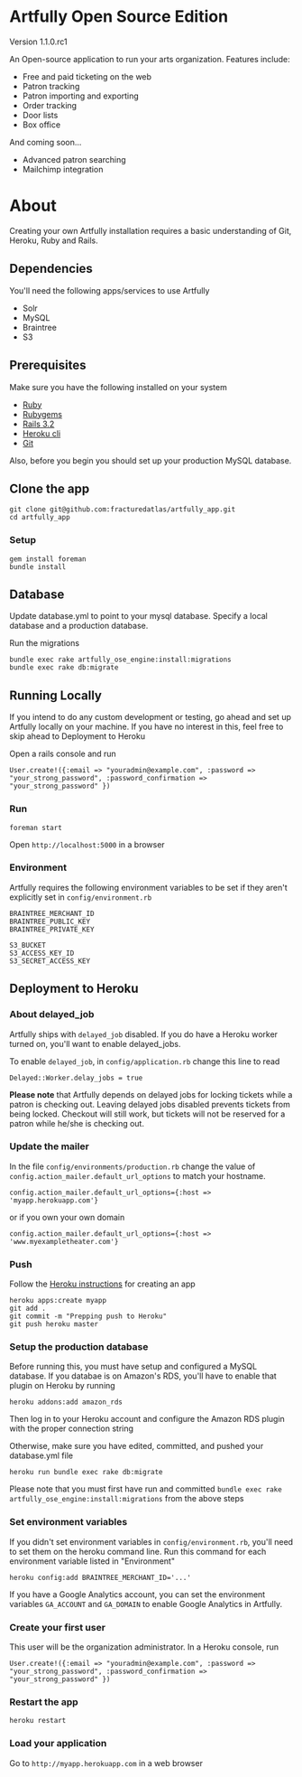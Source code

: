 # Artfully Open Source Edition

Version 1.1.0.rc1

An Open-source application to run your arts organization.  Features include:

* Free and paid ticketing on the web
* Patron tracking
* Patron importing and exporting
* Order tracking
* Door lists
* Box office

And coming soon...

* Advanced patron searching
* Mailchimp integration

# About

Creating your own Artfully installation requires a basic understanding of Git, Heroku, Ruby and Rails.

## Dependencies

You'll need the following apps/services to use Artfully

* Solr
* MySQL
* Braintree
* S3

## Prerequisites

Make sure you have the following installed on your system

* [Ruby](http://www.ruby-lang.org)
* [Rubygems](http://docs.rubygems.org/read/chapter/3/)
* [Rails 3.2](http://rubyonrails.org/)
* [Heroku cli](https://github.com/heroku/heroku/)
* [Git](http://git-scm.com/)

Also, before you begin you should set up your production MySQL database.

## Clone the app 

    git clone git@github.com:fracturedatlas/artfully_app.git
    cd artfully_app

### Setup

    gem install foreman
    bundle install

## Database

Update database.yml to point to your mysql database.  Specify a local database and a production database.

Run the migrations

    bundle exec rake artfully_ose_engine:install:migrations
    bundle exec rake db:migrate

## Running Locally

If you intend to do any custom development or testing, go ahead and set up Artfully locally on your machine.  If you have no interest in this, feel free to skip ahead to Deployment to Heroku
    
Open a rails console and run

    User.create!({:email => "youradmin@example.com", :password => "your_strong_password", :password_confirmation => "your_strong_password" })
    
### Run

    foreman start
    
Open `http://localhost:5000` in a browser

### Environment

Artfully requires the following environment variables to be set if they aren't explicitly set in `config/environment.rb`

    BRAINTREE_MERCHANT_ID
    BRAINTREE_PUBLIC_KEY
    BRAINTREE_PRIVATE_KEY

    S3_BUCKET
    S3_ACCESS_KEY_ID
    S3_SECRET_ACCESS_KEY

## Deployment to Heroku

### About delayed_job

Artfully ships with `delayed_job` disabled.  If you do have a Heroku worker turned on, you'll want to enable delayed_jobs.

To enable `delayed_job`, in `config/application.rb` change this line to read

    Delayed::Worker.delay_jobs = true
    
__Please note__ that Artfully depends on delayed jobs for locking tickets while a patron is checking out.  Leaving delayed jobs disabled prevents tickets from being locked.  Checkout will still work, but tickets will not be reserved for a patron while he/she is checking out.

### Update the mailer

In the file `config/environments/production.rb` change the value of `config.action_mailer.default_url_options` to match your hostname.

    config.action_mailer.default_url_options={:host => 'myapp.herokuapp.com'}
    
or if you own your own domain
    
    config.action_mailer.default_url_options={:host => 'www.myexampletheater.com'}

### Push 

Follow the [Heroku instructions](https://devcenter.heroku.com/articles/creating-apps) for creating an app

    heroku apps:create myapp
    git add .
    git commit -m "Prepping push to Heroku"
    git push heroku master

### Setup the production database

Before running this, you must have setup and configured a MySQL database.  If you databae is on Amazon's RDS, you'll have to enable that plugin on Heroku by running

    heroku addons:add amazon_rds
    
Then log in to your Heroku account and configure the Amazon RDS plugin with the proper connection string

Otherwise, make sure you have edited, committed, and pushed your database.yml file

    heroku run bundle exec rake db:migrate
    
Please note that you must first have run and committed `bundle exec rake artfully_ose_engine:install:migrations` from the above steps

### Set environment variables

If you didn't set environment variables in `config/environment.rb`, you'll need to set them on the heroku command line.  Run this command for each environment variable listed in "Environment"
    
    heroku config:add BRAINTREE_MERCHANT_ID='...'
    
If you have a Google Analytics account, you can set the environment variables `GA_ACCOUNT` and `GA_DOMAIN` to enable Google Analytics in Artfully.

### Create your first user

This user will be the organization administrator.  In a Heroku console, run

    User.create!({:email => "youradmin@example.com", :password => "your_strong_password", :password_confirmation => "your_strong_password" })

### Restart the app

    heroku restart
  
### Load your application

Go to `http://myapp.herokuapp.com` in a web browser
